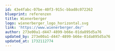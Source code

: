 ```yaml
---
id: 43e4fabc-07be-40f3-915c-bbad8c072262
blueprint: referenzen
title: Wienerberger
logo: wienerberger_logo_horizontal.svg
link: 'https://www.wienerberger.de/'
author: 273e00a1-d447-4899-b66e-01da895d5a76
updated_by: 273e00a1-d447-4899-b66e-01da895d5a76
updated_at: 1732112774
---
```


